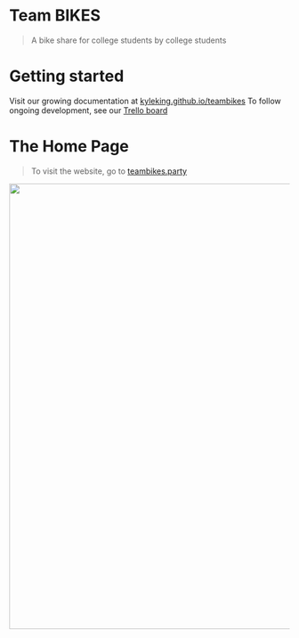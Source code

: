 Team BIKES
==========
> A bike share for college students by college students

# Getting started

Visit our growing documentation at [kyleking.github.io/teambikes](http://kyleking.github.io/teambikes)
To follow ongoing development, see our [Trello board](https://trello.com/b/iNYyD0BJ/team-bikes)

# The Home Page
> To visit the website, go to [teambikes.party](http://teambikes.party)

<p align="center">
  <a href="http://teambikes.me">
    <img width="800" height=auto src="/README/Website.png">
  </a>
</p>
